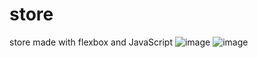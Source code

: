 # store
store made with flexbox and JavaScript
![image](https://user-images.githubusercontent.com/78446635/116583408-f06e5980-a8db-11eb-8b2b-09c46953a9ad.png)
![image](https://user-images.githubusercontent.com/78446635/116583574-1bf14400-a8dc-11eb-9b0e-df7138c10f36.png)
